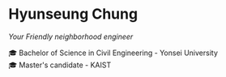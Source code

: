 # Hyunseung Chung

<i> Your Friendly neighborhood engineer </i>

🎓 Bachelor of Science in Civil Engineering - Yonsei University </br>
🎓 Master's candidate - KAIST

